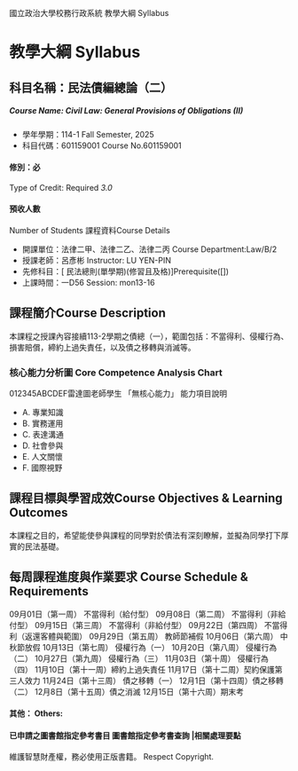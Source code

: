 國立政治大學校務行政系統 教學大綱 Syllabus
# 教學大綱 Syllabus
##  科目名稱：民法債編總論（二）
#####  Course Name: Civil Law: General Provisions of Obligations (II)
  * 學年學期：114-1 Fall Semester, 2025 
  * 科目代碼：601159001 Course No.601159001
#### 修別：必
Type of Credit: Required 
_3.0_
#### 預收人數
Number of Students
課程資料Course Details
  * 開課單位：法律二甲、法律二乙、法律二丙 Course Department:Law/B/2 
  * 授課老師：呂彥彬 Instructor: LU YEN-PIN 
  * 先修科目：[ 民法總則(單學期)(修習且及格)]Prerequisite([])
  * 上課時間：一D56 Session: mon13-16
##  課程簡介Course Description
本課程之授課內容接續113-2學期之債總（一），範圍包括：不當得利、侵權行為、損害賠償，締約上過失責任，以及債之移轉與消滅等。
###  核心能力分析圖 Core Competence Analysis Chart
012345ABCDEF雷達圖老師學生
「無核心能力」 
能力項目說明
  * A. 專業知識
  * B. 實務運用
  * C. 表達溝通
  * D. 社會參與
  * E. 人文關懷
  * F. 國際視野
##  課程目標與學習成效Course Objectives & Learning Outcomes 
本課程之目的，希望能使參與課程的同學對於債法有深刻瞭解，並擬為同學打下厚實的民法基礎。
##  每周課程進度與作業要求 Course Schedule & Requirements
09月01日（第一周） 不當得利（給付型）
09月08日（第二周） 不當得利（非給付型）
09月15日（第三周） 不當得利（非給付型）
09月22日（第四周） 不當得利（返還客體與範圍）
09月29日（第五周） 教師節補假
10月06日（第六周） 中秋節放假
10月13日（第七周） 侵權行為（一）
10月20日（第八周） 侵權行為（二）
10月27日（第九周） 侵權行為（三）
11月03日（第十周） 侵權行為（四）
11月10日（第十一周）締約上過失責任
11月17日（第十二周）契約保護第三人效力
11月24日（第十三周） 債之移轉（一）
12月1日（第十四周）債之移轉（二）
12月8日（第十五周）債之消滅
12月15日（第十六周）期末考
####  其他： Others:
####  已申請之圖書館指定參考書目  圖書館指定參考書查詢 |相關處理要點
維護智慧財產權，務必使用正版書籍。 Respect Copyright.
